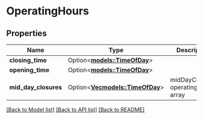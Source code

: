 # OperatingHours

## Properties

Name | Type | Description | Notes
------------ | ------------- | ------------- | -------------
**closing_time** | Option<[**models::TimeOfDay**](TimeOfDay.md)> |  | [optional]
**opening_time** | Option<[**models::TimeOfDay**](TimeOfDay.md)> |  | [optional]
**mid_day_closures** | Option<[**Vec<models::TimeOfDay>**](TimeOfDay.md)> | midDayClosures operating hours array | [optional]

[[Back to Model list]](../README.md#documentation-for-models) [[Back to API list]](../README.md#documentation-for-api-endpoints) [[Back to README]](../README.md)


